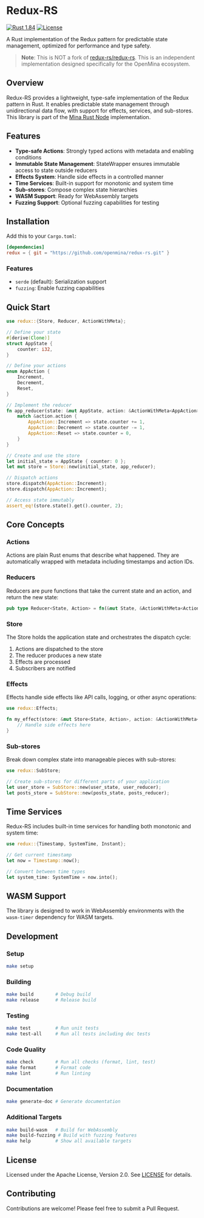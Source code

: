# Redux-RS

[![Rust 1.84](https://img.shields.io/badge/rust-1.84-blue.svg)](https://www.rust-lang.org)
[![License](https://img.shields.io/badge/License-Apache%202.0-blue.svg)](LICENSE)

A Rust implementation of the Redux pattern for predictable state management,
optimized for performance and type safety.

> **Note**: This is NOT a fork of
> [redux-rs/redux-rs](https://github.com/redux-rs/redux-rs). This is an
> independent implementation designed specifically for the OpenMina ecosystem.

## Overview

Redux-RS provides a lightweight, type-safe implementation of the Redux pattern
in Rust. It enables predictable state management through unidirectional data
flow, with support for effects, services, and sub-stores. This library is part
of the [Mina Rust Node](https://github.com/o1-labs/mina-rust) implementation.

## Features

- **Type-safe Actions**: Strongly typed actions with metadata and enabling
  conditions
- **Immutable State Management**: StateWrapper ensures immutable access to state
  outside reducers
- **Effects System**: Handle side effects in a controlled manner
- **Time Services**: Built-in support for monotonic and system time
- **Sub-stores**: Compose complex state hierarchies
- **WASM Support**: Ready for WebAssembly targets
- **Fuzzing Support**: Optional fuzzing capabilities for testing

## Installation

Add this to your `Cargo.toml`:

```toml
[dependencies]
redux = { git = "https://github.com/openmina/redux-rs.git" }
```

### Features

- `serde` (default): Serialization support
- `fuzzing`: Enable fuzzing capabilities

## Quick Start

```rust
use redux::{Store, Reducer, ActionWithMeta};

// Define your state
#[derive(Clone)]
struct AppState {
    counter: i32,
}

// Define your actions
enum AppAction {
    Increment,
    Decrement,
    Reset,
}

// Implement the reducer
fn app_reducer(state: &mut AppState, action: &ActionWithMeta<AppAction>) {
    match &action.action {
        AppAction::Increment => state.counter += 1,
        AppAction::Decrement => state.counter -= 1,
        AppAction::Reset => state.counter = 0,
    }
}

// Create and use the store
let initial_state = AppState { counter: 0 };
let mut store = Store::new(initial_state, app_reducer);

// Dispatch actions
store.dispatch(AppAction::Increment);
store.dispatch(AppAction::Increment);

// Access state immutably
assert_eq!(store.state().get().counter, 2);
```

## Core Concepts

### Actions

Actions are plain Rust enums that describe what happened. They are automatically
wrapped with metadata including timestamps and action IDs.

### Reducers

Reducers are pure functions that take the current state and an action, and
return the new state:

```rust
pub type Reducer<State, Action> = fn(&mut State, &ActionWithMeta<Action>);
```

### Store

The Store holds the application state and orchestrates the dispatch cycle:

1. Actions are dispatched to the store
2. The reducer produces a new state
3. Effects are processed
4. Subscribers are notified

### Effects

Effects handle side effects like API calls, logging, or other async operations:

```rust
use redux::Effects;

fn my_effect(store: &mut Store<State, Action>, action: &ActionWithMeta<Action>) {
    // Handle side effects here
}
```

### Sub-stores

Break down complex state into manageable pieces with sub-stores:

```rust
use redux::SubStore;

// Create sub-stores for different parts of your application
let user_store = SubStore::new(user_state, user_reducer);
let posts_store = SubStore::new(posts_state, posts_reducer);
```

## Time Services

Redux-RS includes built-in time services for handling both monotonic and system
time:

```rust
use redux::{Timestamp, SystemTime, Instant};

// Get current timestamp
let now = Timestamp::now();

// Convert between time types
let system_time: SystemTime = now.into();
```

## WASM Support

The library is designed to work in WebAssembly environments with the
`wasm-timer` dependency for WASM targets.

## Development

### Setup

```bash
make setup
```

### Building

```bash
make build        # Debug build
make release      # Release build
```

### Testing

```bash
make test         # Run unit tests
make test-all     # Run all tests including doc tests
```

### Code Quality

```bash
make check        # Run all checks (format, lint, test)
make format       # Format code
make lint         # Run linting
```

### Documentation

```bash
make generate-doc # Generate documentation
```

### Additional Targets

```bash
make build-wasm   # Build for WebAssembly
make build-fuzzing # Build with fuzzing features
make help         # Show all available targets
```

## License

Licensed under the Apache License, Version 2.0. See [LICENSE](LICENSE) for
details.

## Contributing

Contributions are welcome! Please feel free to submit a Pull Request.
